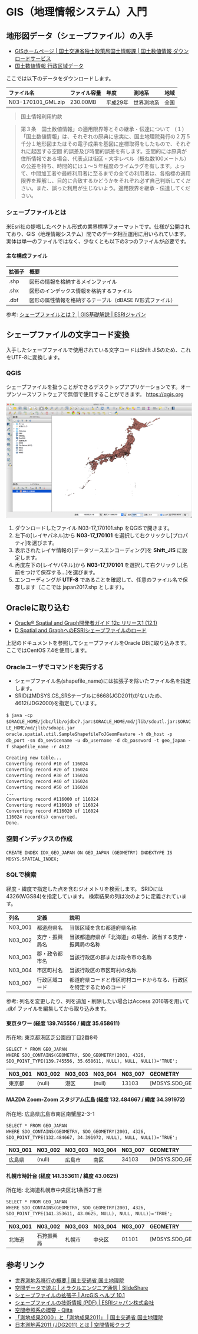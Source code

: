 # GIS（地理情報システム）入門
## 地形図データ（シェープファイル）の入手

- [GISホームページ | 国土交通省独土政策局国土情報課 | 国土数値情報 ダウンロードサービス](http://nlftp.mlit.go.jp/ksj/index.html)
 - [国土数値情報 行政区域データ](http://nlftp.mlit.go.jp/ksj/gml/datalist/KsjTmplt-N03-v2_3.html)

ここでは以下のデータをダウンロードします。

|ファイル名|ファイル容量|年度|測地系|地域|
|:---|:---|:---|:---|:---|
|N03-170101_GML.zip|230.00MB|平成29年|世界測地系|全国|

>国土情報利用約款

>第３条　国土数値情報」の適用限界等とその継承・伝達について
（１）「国土数値情報」は、それぞれの原典に忠実に、国土地理院発行の２万５千分１地形図またはその電子成果を基図に座標取得をしたもので、それぞれに起因する空間 的誤差及び時間的誤差を有します。空間的には原典が住所情報である場合、代表点は街区・大字レベル（概ね数100メートル）の公差を持ち、時間的には１～５年程度のライムラグを有します。よって、中間加工者や最終利用者に至るまでの全ての利用者は、各指標の適用限界を理解し、目的に合致するかどうかをそれぞれ必ず自己判断してください。また、誤った利用が生じないよう。適用限界を継承・伝達してください。

### シェープファイルとは
米Esri社の提唱したベクトル形式の業界標準フォーマットです。仕様が公開されており、GIS（地理情報システム）間でのデータ相互運用に用いられています。
実体は単一のファイルではなく、少なくとも以下の3つのファイルが必要です。

#### 主な構成ファイル
|拡張子|概要|
|:---|:---|
|.shp|図形の情報を格納するメインファイル|
|.shx|図形のインデックス情報を格納するファイル|
|.dbf|図形の属性情報を格納するテーブル（dBASE IV形式ファイル）|

参考: [シェープファイルとは？ | GIS基礎解説 | ESRIジャパン](https://www.esrij.com/gis-guide/esri-dataformat/shapefile/)

## シェープファイルの文字コード変換
入手したシェープファイルで使用されている文字コードはShift JISのため、これをUTF-8に変換します。

### QGIS
シェープファイルを扱うことができるデスクトップアプリケーションです。オープンソースソフトウェアで無償で使用することができます。
https://qgis.org

![QGIS](images/qgis1.png)

1. ダウンロードしたファイル N03-17_170101.shp をQGISで開きます。
2. 左下の[レイヤパネル]から **N03-17_170101** を選択して右クリックし[プロパティ]を選びます。
3. 表示されたレイヤ情報の[データソースエンコーディング]を **Shift_JIS** に設定します。
4. 再度左下の[レイヤパネル]から **N03-17_170101** を選択して右クリックし[名前をつけて保存する...]を選びます。
5. エンコーディングが **UTF-8** であることを確認して、任意のファイル名で保存します（ここでは japan2017.shp とします）。

## Oracleに取り込む
- [Oracle® Spatial and Graph開発者ガイド 12c リリース1 (12.1)](https://docs.oracle.com/cd/E49329_01/appdev.121/b72470/toc.htm)
 - [D Spatial and GraphへのESRIシェープファイルのロード](https://docs.oracle.com/cd/E49329_01/appdev.121/b72470/sdo_shapefile_converter.htm)

上記のドキュメントを参照してシェープファイルをOracle DBに取り込みます。
ここではCentOS 7.4を使用します。

### Oracleユーザでコマンドを実行する
- シェープファイル名(shapefile_name)には拡張子を除いたファイル名を指定します。
- SRIDはMDSYS.CS_SRSテーブルに6668(JGD2011)がないため、4612(JDG2000)を指定しています。

`
$ java -cp $ORACLE_HOME/jdbc/lib/ojdbc7.jar:$ORACLE_HOME/md/jlib/sdoutl.jar:$ORACLE_HOME/md/jlib/sdoapi.jar oracle.spatial.util.SampleShapefileToJGeomFeature -h db_host -p db_port -sn db_sevicename -u db_username -d db_password -t geo_japan -f shapefile_name -r 4612
`
```
Creating new table...
Converting record #10 of 116024
Converting record #20 of 116024
Converting record #30 of 116024
Converting record #40 of 116024
Converting record #50 of 116024
...
Converting record #116000 of 116024
Converting record #116010 of 116024
Converting record #116020 of 116024
116024 record(s) converted.
Done.
```

### 空間インデックスの作成
`CREATE INDEX IDX_GEO_JAPAN ON GEO_JAPAN (GEOMETRY) INDEXTYPE IS MDSYS.SPATIAL_INDEX;`

### SQLで検索
経度・緯度で指定した点を含むジオメトリを検索します。
SRIDには4326(WGS84)を指定しています。
検索結果の列は次のように定義されています。

|列名|定義|説明|
|:---|:---|:---|
|N03_001|都道府県名|当該区域を含む都道府県名称|
|N03_002|支庁・振興局名|当該都道府県が「北海道」の場合、該当する支庁・振興局の名称|
|N03_003|郡・政令都市名|当該行政区の郡または政令市の名称|
|N03_004|市区町村名|当該行政区の市区町村の名称|
|N03_007|行政区域コード|都道府県コードと市区町村コードからなる、行政区を特定するためのコード|

参考: 列名を変更したり、列を追加・削除したい場合はAccess 2016等を用いて .dbf ファイルを編集してから取り込みます。

#### 東京タワー (経度 139.745556 / 緯度 35.658611)
所在地: 東京都港区芝公園四丁目2番8号
```
SELECT * FROM GEO_JAPAN
WHERE SDO_CONTAINS(GEOMETRY, SDO_GEOMETRY(2001, 4326, SDO_POINT_TYPE(139.745556, 35.658611, NULL), NULL, NULL))='TRUE';
```
|N03_001|N03_002|N03_003|N03_004|N03_007|GEOMETRY|
|:---|:---|:---|:---|:---|:---|
|東京都|(null)|港区|(null)|13103|[MDSYS.SDO_GEOMETRY]|

#### MAZDA Zoom-Zoom スタジアム広島 (経度 132.484667 / 緯度 34.391972)
所在地: 広島県広島市南区南蟹屋2-3-1
```
SELECT * FROM GEO_JAPAN
WHERE SDO_CONTAINS(GEOMETRY, SDO_GEOMETRY(2001, 4326, SDO_POINT_TYPE(132.484667, 34.391972, NULL), NULL, NULL))='TRUE';
```
|N03_001|N03_002|N03_003|N03_004|N03_007|GEOMETRY|
|:---|:---|:---|:---|:---|:---|
|広島県|(null)|広島市|南区|34103|[MDSYS.SDO_GEOMETRY]|

#### 札幌市時計台 (経度 141.353611 / 緯度 43.0625)
所在地: 北海道札幌市中央区北1条西2丁目
```
SELECT * FROM GEO_JAPAN
WHERE SDO_CONTAINS(GEOMETRY, SDO_GEOMETRY(2001, 4326, SDO_POINT_TYPE(141.353611, 43.0625, NULL), NULL, NULL))='TRUE';
```
|N03_001|N03_002|N03_003|N03_004|N03_007|GEOMETRY|
|:---|:---|:---|:---|:---|:---|
|北海道|石狩振興局|札幌市|中央区|01101|[MDSYS.SDO_GEOMETRY]|

## 参考リンク
- [世界測地系移行の概要 | 国土交通省 国土地理院](http://www.gsi.go.jp/LAW/G2000-g2000.htm)
- [空間データで遊ぶ | オラクルエンジニア通信 | SlideShare](https://www.slideshare.net/oracle4engineer/database-spatial-features)
- [シェープファイルの拡張子 | ArcGIS ヘルプ 10.1 ](http://resources.arcgis.com/ja/help/main/10.1/index.html#//005600000003000000)
- [シェープファイルの技術情報 (PDF) | ESRIジャパン株式会社](https://www.esrij.com/cgi-bin/wp/wp-content/uploads/documents/shapefile_j.pdf)
- [空間参照系の概要 - Qiita](https://qiita.com/yellow_73/items/b98d3d1ef3abf7299aba)
- [「測地成果2000」と「測地成果2011」 | 国土交通省 国土地理院](http://www.gsi.go.jp/sokuchikijun/jgd2000-2011.html)
- [日本測地系2011 (JDG2011) とは | 空間情報クラブ](http://club.informatix.co.jp/?p=998)
